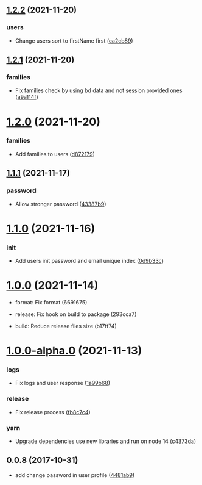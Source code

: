 ## [1.2.2](https://github.com/neo9/n9-node-microservice-skeleton/compare/1.2.1...1.2.2) (2021-11-20)


### users

* Change users sort to firstName first ([ca2cb89](https://github.com/neo9/n9-node-microservice-skeleton/commit/ca2cb89a19bb2c275e313f9332f574739ff6a358))

## [1.2.1](https://github.com/neo9/n9-node-microservice-skeleton/compare/1.2.0...1.2.1) (2021-11-20)


### families

* Fix families check by using bd data and not session provided ones ([a9a114f](https://github.com/neo9/n9-node-microservice-skeleton/commit/a9a114f2ef8e6fa48063a4a587082129335f57d4))

# [1.2.0](https://github.com/neo9/n9-node-microservice-skeleton/compare/1.1.1...1.2.0) (2021-11-20)


### families

* Add families to users ([d872179](https://github.com/neo9/n9-node-microservice-skeleton/commit/d87217973240ebd9202848ba025f8463e305c2e2))

## [1.1.1](https://github.com/neo9/n9-node-microservice-skeleton/compare/1.1.0...1.1.1) (2021-11-17)


### password

* Allow stronger password ([43387b9](https://github.com/neo9/n9-node-microservice-skeleton/commit/43387b9961bd63a211e8077e09dbf33692b01064))

# [1.1.0](https://github.com/neo9/n9-node-microservice-skeleton/compare/1.0.0...1.1.0) (2021-11-16)


### init

* Add users init password and email unique index ([0d9b33c](https://github.com/neo9/n9-node-microservice-skeleton/commit/0d9b33ca9b0d27e19c08dbe078cf2bc70609a341))

# [1.0.0](https://github.com/neo9/n9-node-microservice-skeleton/compare/1.0.0-alpha.3...1.0.0) (2021-11-14)

* format: Fix format (6691675)
* release: Fix hook on build to package (293cca7)

* build: Reduce release files size (b17ff74)



# [1.0.0-alpha.0](https://github.com/neo9/n9-node-microservice-skeleton/compare/0.3.1...1.0.0-alpha.0) (2021-11-13)


### logs

* Fix logs and user response ([1a99b68](https://github.com/neo9/n9-node-microservice-skeleton/commit/1a99b68034fa2c3cd29f84796fc7cc78a2186b78))

### release

* Fix release process ([fb8c7c4](https://github.com/neo9/n9-node-microservice-skeleton/commit/fb8c7c4d6bb14f4527041668b9ba9a5ca9c72d3f))

### yarn

* Upgrade dependencies use new libraries and run on node 14 ([c4373da](https://github.com/neo9/n9-node-microservice-skeleton/commit/c4373dae7f81b3e65a21d54a9ea7dc798e35b1d5))

<a name="0.0.8"></a>

## 0.0.8 (2017-10-31)

- add change password in user profile ([4481ab9](https://github.com/kdonoel-daniel/kdonoel-daniel-api/commit/4481ab9))
